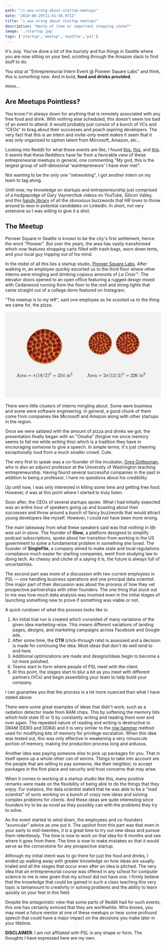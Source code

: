 ```yaml
---
path: "/i-was-wrong-about-startup-meetups"
date: "2019-08-29T11:41:58.971Z"
title: "i was wrong about startup meetups"
description: "Waste of time or important stepping stone?"
image: './startup.jpg'
tags: ['startup','meetup','seattle','psl']
---
```


It's July. You've done a lot of the touristy and fun things in Seattle where you are now sitting on your bed, scrolling through the Amazon slack to find stuff to do.

You stop at "Entrepreneurial Intern Event @ Pioneer Square Labs" and think, *this is something new*. And in bold, **food and drinks provided**.

*Hmm...*

## Are Meetups Pointless?

You know I'm always down for anything that is remotely associated with any free food and drink. With nothing else scheduled, this doesn't seem too bad of an event to attend. It would probably just consist of a bunch of VCs and "CEOs" to brag about their successes and poach aspiring developers. The very fact that this is an intern and invite-only event makes it seem that it was only organized to siphon talent from Microsoft, Amazon, etc…

Looking into Reddit for what these events are like, I found [this](https://www.reddit.com/r/Entrepreneur/comments/5k57y1/rant_i_am_so_tired_of_going_to_entrepreneur/), [this](https://www.reddit.com/r/Entrepreneur/comments/6szd8b/do_real_entrepreneurs_actually_attend_meetups_for/), and [this](https://www.reddit.com/r/Entrepreneur/comments/9uexow/advice_reddit_please/). It seems that these Redditors have far from a favorable view of these entrepreneurial meetups in general, one commenting "My god, this is the largest group of self-delusional 'wantrepreneurs' I have ever met".

Not wanting to be the only one "networking", I got another intern on my team to tag along.

Until now, my knowledge on startups and entrepreneurship just comprised of a hodgepodge of Gary Vaynerchuk videos on YouTube, Silicon Valley, and this [handy library](https://github.com/words/buzzwords) of all the obnoxious buzzwords that HR loves to throw around to woo in potential candidates on LinkedIn. In short, not very extensive so I was willing to give it a shot.

## The Meetup

Pioneer Square in Seattle is known to be the city's first settlement, hence the word "Pioneer". But over the years, the area has vastly transformed which now features shopping carts filled with trash bags, worn down tents, and your local guy tripping out of his mind.

In the midst of all this lies a startup studio, [Pioneer Square Labs](https://www.psl.com/). After walking in, an employee quickly escorted us to the third floor where other interns were mingling and drinking copious amounts of  *La Croix™*. The elevator doors opened to an open office featuring a rugged design mixed with Cedarwood running from the floor to the roof and string lights that came straight out of a college dorm featured on Instagram.

"The meetup is to my left", said one employee as he scooted us to the thing we came for, the pizza.

![The More You Know](https://raw.githubusercontent.com/Spiderpig86/blog/master/images/pioneer-square-labs/pizza.jpg)

There were little clusters of interns mingling about. Some were business and some were software engineering. In general, a good chunk of them come from companies like Microsoft and Amazon along with other startups in the region.

Once we were satiated with the amount of pizza and drinks we got, the presentation finally began with an "Omaha" (forgive me since memory seems to fail me while writing this) which is a tradition they have in encouraging someone to give a speech. In simple terms, it's just cheering exceptionally loud from a much smaller crowd. Cute.

The very first to speak was a co-founder of the incubator, [Greg Gottesman](https://www.psl.com/team/greg-gottesman), who is also an adjunct professor at the University of Washington teaching entrepreneurship. Having found several successful companies in the past in addition to being a professor, I have no questions about his credibility.

Up until now, I was only interested in killing some time and getting free food. However, it was at this point where I started to truly listen.

Soon after, the CEOs of several startups spoke. What I had initially expected was an entire hour of speakers going up and boasting about their successes and throw around a bunch of fancy buzzwords that would attract young developers like myself. However, I could not have been more wrong.

The main takeaway from what these speakers said was that *nothing in life was set in stone*. The founder of **Glow**, a platform designed to simplify podcast subscriptions, spoke about her transition from working in the US government to solve a fundamental problem in something she loved. The founder of **SingleFile**, a company aimed to make state and local regulations compliance much easier for starting companies, went from studying law to doing tech. As cheesy and cliche of a saying it is, the future is always full of uncertainties.

The second part was more of a discussion with two current employees in PSL — one handling business operations and one principal data scientist. One major part of their discussion was about the process of how they vet prospective partnerships with other founders. The one thing that stuck out to me was how much data analysis was involved even in the initial stages of launching something new to prove if something was viable or not.

A quick rundown of what this process looks like is:

1. An initial trial run is created which consisted of many variations of the given idea marketing-wise. This means different variations of landing pages, designs, and marketing campaigns across Facebook and Google ads.
2. After some time, the **CTR** (click-through rate) is assessed and a decision is made for continuing the idea. Most ideas that don't do well tend to end here.
3. Additional optimizations are made and designs/ideas begin to become a lot more polished.
4. Teams start to form where people of PSL meet with the client.
5. At this point, the stages start to blur a bit as you meet with different partners (VCs) and begin assembling your team to help build your company.

I can guarantee you that the process is a lot more nuanced than what I have stated above.

There were some great examples of ideas that didn't work, such as a radiation detector made from RAM chips. This by softening the memory bits which hold state (0 or 1) by constantly writing and reading them over and over again. The repeated nature of reading and writing is destructive to DRAM (DDR3 and DDR4) and it is very similar to the [row hammer](https://en.wikipedia.org/wiki/Row_hammer) method used for modifying bits of memory for privilege escalation. When this idea was tested out, this was only effective in weakening a very minuscule portion of memory, making the production process long and arduous.

Another idea was paying someone else to pick up packages for you. That in itself opens up a whole other can of worms. Things to take into account are the people that are willing to pay someone, like their neighbor, to accept packages in the first place and security and trust concerns that may arise.

When it comes to working at a startup studio like this, many positive remarks were made on the flexibility of being able to do the things that they enjoy. For instance, the data scientist stated that he was able to be a "mad scientist" of sorts working on a bunch of crazy new ideas and solving complex problems for clients. And these ideas are quite interesting since founders try to be as novel as they possibly can with the problems they try to solve.

As the event started to wind down, the employees and co-founders "avuncular" advice as one put it. The upshot from this part was that even in your early to mid-twenties, it is a great time to try out new ideas and pursue them relentlessly. The time is now to work on that idea for 6 months and see where it goes from there. The time is now to make mistakes so that it would serve as the cornerstone for any prospective startup.

Although my initial intent was to go there for just the food and drinks, I ended up walking away with greater knowledge on how ideas are usually trialed and all the stages that occur even after an idea is pitched. The very idea that an entrepreneurial course was offered in any school for computer science to me is new given that my school did not have one. I firmly believe that the knowledge that could be gained in such a class teaching this very topic is tantamount to creativity in solving problems and the ability to learn quickly on your feet in this field.

Despite the antagonistic view that some parts of Reddit had for such events, this one has certainly evinced that they are worthwhile. Who knows, you may meet a future mentor at one of these meetups or hear some profound speech that could have a major impact on the decisions you make later in your lifetime. 

**DISCLAIMER**: I am not affiliated with PSL in any shape or form. The thoughts I have expressed here are my own.